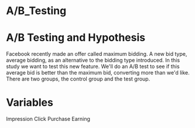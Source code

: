 # A/B_Testing
# A/B Testing and Hypothesis 
Facebook recently made an offer called maximum bidding.
A new bid type, average bidding, as an alternative to the bidding type introduced.
In this study we want to test this new feature.
We'll do an A/B test to see if this average bid is better than the maximum bid, converting more than we'd like.
There are two groups, the control group and the test group.
# Variables
Impression
Click 
Purchase 
Earning 
